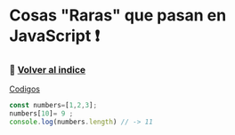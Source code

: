 # Cosas "Raras" que pasan en JavaScript ❗
### 📇 [Volver al indice](./indice.md)
[Codigos](./codigosJavaScriptRaro.js)
```javascript
const numbers=[1,2,3];
numbers[10]= 9 ;
console.log(numbers.length) // -> 11 
```